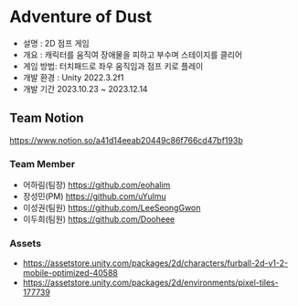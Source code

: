 # Adventure of Dust

- 설명 : 2D 점프 게임
- 개요 : 캐릭터를 움직여 장애물을 피하고 부수며 스테이지를 클리어
- 게임 방법: 터치패드로 좌우 움직임과 점프 키로 플레이
- 개발 환경 : Unity 2022.3.2f1
- 개발 기간 2023.10.23 ~ 2023.12.14

## Team Notion

https://www.notion.so/a41d14eeab20449c86f766cd47bf193b

### Team Member
- 어하림(팀장) https://github.com/eohalim
- 장성민(PM)   https://github.com/uYulmu
- 이성권(팀원) https://github.com/LeeSeongGwon
- 이두희(팀원) https://github.com/Dooheee


### Assets
- https://assetstore.unity.com/packages/2d/characters/furball-2d-v1-2-mobile-optimized-40588
- https://assetstore.unity.com/packages/2d/environments/pixel-tiles-177739

